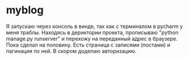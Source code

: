 # myblog
Я запускаю через консоль в винде, так как с терминалом в pycharm у меня траблы. Находясь в дериктории проекта, прописываю "python manage.py runserver" и перехожу на переданный адрес в браузере. Пока сделал на половину. Есть страница с записями (постами) и пагинация по ней. В скором доделаю авторизацию.
